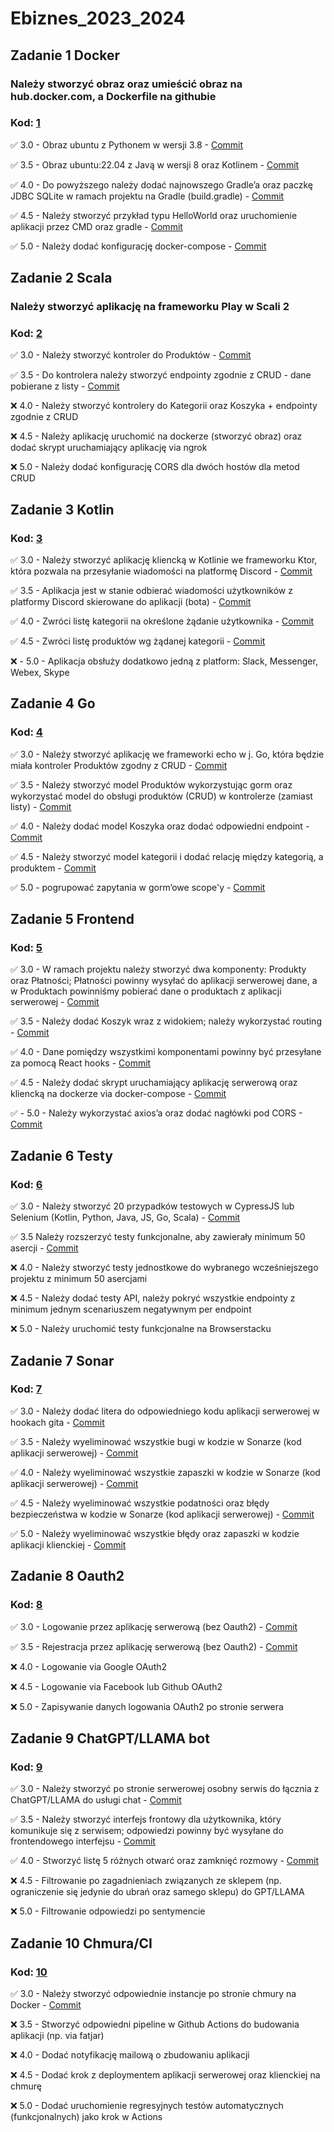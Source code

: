# Ebiznes_2023_2024

## **Zadanie 1** Docker

### Należy stworzyć obraz oraz umieścić obraz na hub.docker.com, a Dockerfile na githubie

### **Kod**: [1](https://github.com/Leovambarii/E_biznes_2023_2024/tree/main/1)

:white_check_mark: 3.0 - Obraz ubuntu z Pythonem w wersji 3.8 - [Commit](https://github.com/Leovambarii/E_biznes_2023_2024/commit/9eb6aded5780b876c9a35e9a37ceab3a6c920abc)

:white_check_mark: 3.5 - Obraz ubuntu:22.04 z Javą w wersji 8 oraz Kotlinem - [Commit](https://github.com/Leovambarii/E_biznes_2023_2024/commit/9eb6aded5780b876c9a35e9a37ceab3a6c920abc)

:white_check_mark: 4.0 - Do powyższego należy dodać najnowszego Gradle’a oraz paczkę JDBC SQLite w ramach projektu na Gradle (build.gradle) - [Commit](https://github.com/Leovambarii/E_biznes_2023_2024/commit/9eb6aded5780b876c9a35e9a37ceab3a6c920abc)

:white_check_mark: 4.5 - Należy stworzyć przykład typu HelloWorld oraz uruchomienie aplikacji przez CMD oraz gradle - [Commit](https://github.com/Leovambarii/E_biznes_2023_2024/commit/9eb6aded5780b876c9a35e9a37ceab3a6c920abc)

:white_check_mark: 5.0 - Należy dodać konfigurację docker-compose - [Commit](https://github.com/Leovambarii/E_biznes_2023_2024/commit/9eb6aded5780b876c9a35e9a37ceab3a6c920abc)

## **Zadanie 2** Scala

### Należy stworzyć aplikację na frameworku Play w Scali 2

### **Kod**: [2](https://github.com/Leovambarii/E_biznes_2023_2024/tree/main/2/ScalaProject)

:white_check_mark: 3.0 - Należy stworzyć kontroler do Produktów - [Commit](https://github.com/Leovambarii/E_biznes_2023_2024/commit/22eba476a524cb29661eab9ecbd0c5794ebc6ed9)

:white_check_mark: 3.5 - Do kontrolera należy stworzyć endpointy zgodnie z CRUD - dane pobierane z listy - [Commit](https://github.com/Leovambarii/E_biznes_2023_2024/commit/22eba476a524cb29661eab9ecbd0c5794ebc6ed9)

:x: 4.0 - Należy stworzyć kontrolery do Kategorii oraz Koszyka + endpointy zgodnie z CRUD

:x: 4.5 - Należy aplikację uruchomić na dockerze (stworzyć obraz) oraz dodać skrypt uruchamiający aplikację via ngrok

:x: 5.0 - Należy dodać konfigurację CORS dla dwóch hostów dla metod CRUD

## **Zadanie 3** Kotlin

### **Kod**: [3](https://github.com/Leovambarii/E_biznes_2023_2024/tree/main/3)

:white_check_mark: 3.0 - Należy stworzyć aplikację kliencką w Kotlinie we frameworku Ktor, która pozwala na przesyłanie wiadomości na platformę Discord - [Commit](https://github.com/Leovambarii/E_biznes_2023_2024/commit/23d68b1975fd40bf206c2cb18ad62a36e0b23cc2)

:white_check_mark: 3.5 - Aplikacja jest w stanie odbierać wiadomości użytkowników z platformy Discord skierowane do aplikacji (bota) - [Commit](https://github.com/Leovambarii/E_biznes_2023_2024/commit/23d68b1975fd40bf206c2cb18ad62a36e0b23cc2)

:white_check_mark: 4.0 - Zwróci listę kategorii na określone żądanie użytkownika - [Commit](https://github.com/Leovambarii/E_biznes_2023_2024/commit/23d68b1975fd40bf206c2cb18ad62a36e0b23cc2)

:white_check_mark: 4.5 - Zwróci listę produktów wg żądanej kategorii - [Commit](https://github.com/Leovambarii/E_biznes_2023_2024/commit/23d68b1975fd40bf206c2cb18ad62a36e0b23cc2)

:x: - 5.0 - Aplikacja obsłuży dodatkowo jedną z platform: Slack, Messenger, Webex, Skype

## **Zadanie 4** Go

### **Kod**: [4](https://github.com/Leovambarii/E_biznes_2023_2024/tree/main/4)

:white_check_mark: 3.0 - Należy stworzyć aplikację we frameworki echo w j. Go, która będzie miała kontroler Produktów zgodny z CRUD - [Commit](https://github.com/Leovambarii/E_biznes_2023_2024/commit/d42cef195a7c44beb8dfe5cb1e99a18f9ffe7caf)

:white_check_mark: 3.5 - Należy stworzyć model Produktów wykorzystując gorm oraz wykorzystać model do obsługi produktów (CRUD) w kontrolerze (zamiast listy) - [Commit](https://github.com/Leovambarii/E_biznes_2023_2024/commit/d42cef195a7c44beb8dfe5cb1e99a18f9ffe7caf)

:white_check_mark: 4.0 - Należy dodać model Koszyka oraz dodać odpowiedni endpoint - [Commit](https://github.com/Leovambarii/E_biznes_2023_2024/commit/d42cef195a7c44beb8dfe5cb1e99a18f9ffe7caf)

:white_check_mark: 4.5 - Należy stworzyć model kategorii i dodać relację między kategorią, a produktem - [Commit](https://github.com/Leovambarii/E_biznes_2023_2024/commit/d42cef195a7c44beb8dfe5cb1e99a18f9ffe7caf)

:white_check_mark: 5.0 - pogrupować zapytania w gorm’owe scope'y - [Commit](https://github.com/Leovambarii/E_biznes_2023_2024/commit/c92bb96345de9881072a7adeb9754f906f46c2e8)

## **Zadanie 5** Frontend

### **Kod**: [5](https://github.com/Leovambarii/E_biznes_2023_2024/tree/main/5)

:white_check_mark: 3.0 - W ramach projektu należy stworzyć dwa komponenty: Produkty oraz Płatności; Płatności powinny wysyłać do aplikacji serwerowej dane, a w Produktach powinniśmy pobierać dane o produktach z aplikacji serwerowej - [Commit](https://github.com/Leovambarii/E_biznes_2023_2024/commit/1cb2878dd190ee6d61b9f8c8391f3ca76d9c3e01)

:white_check_mark: 3.5 - Należy dodać Koszyk wraz z widokiem; należy wykorzystać routing - [Commit](https://github.com/Leovambarii/E_biznes_2023_2024/commit/1cb2878dd190ee6d61b9f8c8391f3ca76d9c3e01)

:white_check_mark: 4.0 - Dane pomiędzy wszystkimi komponentami powinny być przesyłane za pomocą React hooks - [Commit](https://github.com/Leovambarii/E_biznes_2023_2024/commit/1cb2878dd190ee6d61b9f8c8391f3ca76d9c3e01)

:white_check_mark: 4.5 - Należy dodać skrypt uruchamiający aplikację serwerową oraz kliencką na dockerze via docker-compose - [Commit](https://github.com/Leovambarii/E_biznes_2023_2024/commit/1cb2878dd190ee6d61b9f8c8391f3ca76d9c3e01)

:white_check_mark: - 5.0 - Należy wykorzystać axios’a oraz dodać nagłówki pod CORS - [Commit](https://github.com/Leovambarii/E_biznes_2023_2024/commit/b4c266f448ec8b6949b06f83b923395c584e5ba4)

## **Zadanie 6** Testy

### **Kod**: [6](https://github.com/Leovambarii/E_biznes_2023_2024/tree/main/6)

:white_check_mark: 3.0 - Należy stworzyć 20 przypadków testowych w CypressJS lub Selenium (Kotlin, Python, Java, JS, Go, Scala) - [Commit](https://github.com/Leovambarii/E_biznes_2023_2024/commit/640603936e3075341076a8aa104f53efbc5b2579)

:white_check_mark: 3.5 Należy rozszerzyć testy funkcjonalne, aby zawierały minimum 50 asercji - [Commit](https://github.com/Leovambarii/E_biznes_2023_2024/commit/640603936e3075341076a8aa104f53efbc5b2579)

:x: 4.0 - Należy stworzyć testy jednostkowe do wybranego wcześniejszego projektu z minimum 50 asercjami

:x: 4.5 - Należy dodać testy API, należy pokryć wszystkie endpointy z minimum jednym scenariuszem negatywnym per endpoint

:x: 5.0 - Należy uruchomić testy funkcjonalne na Browserstacku

## **Zadanie 7** Sonar

### **Kod**: [7](https://github.com/Leovambarii/E_biznes_2023_2024/tree/main/7)

:white_check_mark: 3.0 - Należy dodać litera do odpowiedniego kodu aplikacji serwerowej w hookach gita - [Commit](https://github.com/Leovambarii/E_biznes_2023_2024/commit/853e2b788a333521920949ba0cf520fde92b848a)

:white_check_mark: 3.5 - Należy wyeliminować wszystkie bugi w kodzie w Sonarze (kod aplikacji serwerowej) - [Commit](https://github.com/Leovambarii/E_biznes_2023_2024/commit/853e2b788a333521920949ba0cf520fde92b848a)

:white_check_mark: 4.0 - Należy wyeliminować wszystkie zapaszki w kodzie w Sonarze (kod aplikacji serwerowej) - [Commit](https://github.com/Leovambarii/E_biznes_2023_2024/commit/853e2b788a333521920949ba0cf520fde92b848a)

:white_check_mark: 4.5 - Należy wyeliminować wszystkie podatności oraz błędy bezpieczeństwa w kodzie w Sonarze (kod aplikacji serwerowej) - [Commit](https://github.com/Leovambarii/E_biznes_2023_2024/commit/853e2b788a333521920949ba0cf520fde92b848a)

:white_check_mark: 5.0 - Należy wyeliminować wszystkie błędy oraz zapaszki w kodzie aplikacji klienckiej - [Commit](https://github.com/Leovambarii/E_biznes_2023_2024/commit/ac0e1b5dc5037be980bc093ca79d20e0f3d39332)

## **Zadanie 8** Oauth2

### **Kod**: [8](https://github.com/Leovambarii/E_biznes_2023_2024/tree/main/8)

:white_check_mark: 3.0 - Logowanie przez aplikację serwerową (bez Oauth2) - [Commit](https://github.com/Leovambarii/E_biznes_2023_2024/commit/9cf7db525a176e2cb8e54c45a2a54b59dd8a6065)

:white_check_mark: 3.5 - Rejestracja przez aplikację serwerową (bez Oauth2) - [Commit](https://github.com/Leovambarii/E_biznes_2023_2024/commit/9cf7db525a176e2cb8e54c45a2a54b59dd8a6065)

:x: 4.0 - Logowanie via Google OAuth2

:x: 4.5 - Logowanie via Facebook lub Github OAuth2

:x: 5.0 - Zapisywanie danych logowania OAuth2 po stronie serwera

## **Zadanie 9** ChatGPT/LLAMA bot

### **Kod**: [9](https://github.com/Leovambarii/E_biznes_2023_2024/tree/main/9)

:white_check_mark: 3.0 - Należy stworzyć po stronie serwerowej osobny serwis do łącznia z ChatGPT/LLAMA do usługi chat - [Commit](https://github.com/Leovambarii/E_biznes_2023_2024/commit/9cac3b11eb11314d09142c35b3538003f78b5ff2)

:white_check_mark: 3.5 - Należy stworzyć interfejs frontowy dla użytkownika, który komunikuje się z serwisem; odpowiedzi powinny być wysyłane do frontendowego interfejsu - [Commit](https://github.com/Leovambarii/E_biznes_2023_2024/commit/9cac3b11eb11314d09142c35b3538003f78b5ff2)

:white_check_mark: 4.0 - Stworzyć listę 5 różnych otwarć oraz zamknięć rozmowy - [Commit](https://github.com/Leovambarii/E_biznes_2023_2024/commit/9cac3b11eb11314d09142c35b3538003f78b5ff2)

:x: 4.5 - Filtrowanie po zagadnieniach związanych ze sklepem (np. ograniczenie się jedynie do ubrań oraz samego sklepu) do GPT/LLAMA

:x: 5.0 - Filtrowanie odpowiedzi po sentymencie

## **Zadanie 10** Chmura/CI

### **Kod**: [10](https://github.com/Leovambarii/E_biznes_2023_2024/tree/main/10)

:white_check_mark: 3.0 - Należy stworzyć odpowiednie instancje po stronie chmury na Docker - [Commit](https://github.com/Leovambarii/E_biznes_2023_2024/commit/e106c70a5041aabd04b80c31d5abe7be85566a14)

:x: 3.5 - Stworzyć odpowiedni pipeline w Github Actions do budowania aplikacji (np. via fatjar)

:x: 4.0 - Dodać notyfikację mailową o zbudowaniu aplikacji

:x: 4.5 - Dodać krok z deploymentem aplikacji serwerowej oraz klienckiej na chmurę

:x: 5.0 - Dodać uruchomienie regresyjnych testów automatycznych (funkcjonalnych) jako krok w Actions